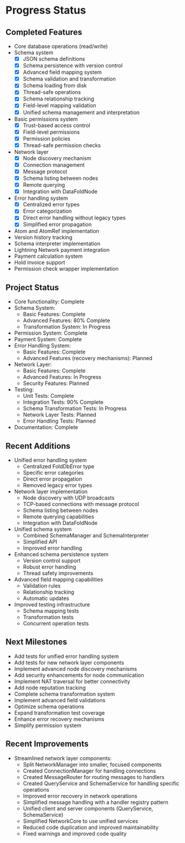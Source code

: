# Progress Status

## Completed Features
- Core database operations (read/write)
- Schema system
  - [x] JSON schema definitions
  - [x] Schema persistence with version control
  - [x] Advanced field mapping system
  - [x] Schema validation and transformation
  - [x] Schema loading from disk
  - [x] Thread-safe operations
  - [x] Schema relationship tracking
  - [x] Field-level mapping validation
  - [x] Unified schema management and interpretation
- Basic permissions system
  - [x] Trust-based access control
  - [x] Field-level permissions
  - [x] Permission policies
  - [x] Thread-safe permission checks
- Network layer
  - [x] Node discovery mechanism
  - [x] Connection management
  - [x] Message protocol
  - [x] Schema listing between nodes
  - [x] Remote querying
  - [x] Integration with DataFoldNode
- Error handling system
  - [x] Centralized error types
  - [x] Error categorization
  - [x] Direct error handling without legacy types
  - [x] Simplified error propagation
- Atom and AtomRef implementation
- Version history tracking
- Schema interpreter implementation
- Lightning Network payment integration
- Payment calculation system
- Hold invoice support
- Permission check wrapper implementation

## Project Status
- Core functionality: Complete
- Schema System: 
  - Basic Features: Complete
  - Advanced Features: 80% Complete
  - Transformation System: In Progress
- Permission System: Complete
- Payment System: Complete
- Error Handling System:
  - Basic Features: Complete
  - Advanced Features (recovery mechanisms): Planned
- Network Layer:
  - Basic Features: Complete
  - Advanced Features: In Progress
  - Security Features: Planned
- Testing: 
  - Unit Tests: Complete
  - Integration Tests: 90% Complete
  - Schema Transformation Tests: In Progress
  - Network Layer Tests: Planned
  - Error Handling Tests: Planned
- Documentation: Complete

## Recent Additions
- Unified error handling system
  - Centralized FoldDbError type
  - Specific error categories
  - Direct error propagation
  - Removed legacy error types
- Network layer implementation
  - Node discovery with UDP broadcasts
  - TCP-based connections with message protocol
  - Schema listing between nodes
  - Remote querying capabilities
  - Integration with DataFoldNode
- Unified schema system
  - Combined SchemaManager and SchemaInterpreter
  - Simplified API
  - Improved error handling
- Enhanced schema persistence system
  - Version control support
  - Robust error handling
  - Thread safety improvements
- Advanced field mapping capabilities
  - Validation rules
  - Relationship tracking
  - Automatic updates
- Improved testing infrastructure
  - Schema mapping tests
  - Transformation tests
  - Concurrent operation tests

## Next Milestones
- Add tests for unified error handling system
- Add tests for new network layer components
- Implement advanced node discovery mechanisms
- Add security enhancements for node communication
- Implement NAT traversal for better connectivity
- Add node reputation tracking
- Complete schema transformation system
- Implement advanced field validations
- Optimize schema operations
- Expand transformation test coverage
- Enhance error recovery mechanisms
- Simplify permission system

## Recent Improvements
- Streamlined network layer components:
  - Split NetworkManager into smaller, focused components
  - Created ConnectionManager for handling connections
  - Created MessageRouter for routing messages to handlers
  - Created QueryService and SchemaService for handling specific operations
  - Improved error recovery in network operations
  - Simplified message handling with a handler registry pattern
  - Unified client and server components (QueryService, SchemaService)
  - Simplified NetworkCore to use unified services
  - Reduced code duplication and improved maintainability
  - Fixed warnings and improved code quality
